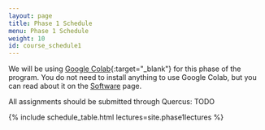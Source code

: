 ```yaml
---
layout: page
title: Phase 1 Schedule
menu: Phase 1 Schedule
weight: 10
id: course_schedule1
---
```

We will be using [Google Colab](https://colab.research.google.com/){:target="_blank"} for this phase of the program.
You do not need to install anything to use Google Colab, but you can read about it on the [Software](/software_requirements.html) page. 

All assignments should be submitted through Quercus: TODO

{% include schedule_table.html lectures=site.phase1lectures %}